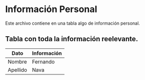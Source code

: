 # Información Personal
Este archivo contiene en una tabla algo de información personal.

## Tabla con toda la información reelevante.
| Dato  | Información |
|---|---|
| Nombre | Fernando |
| Apellido | Nava |